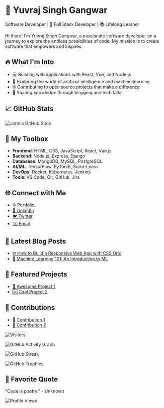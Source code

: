 <!-- Your Name -->
# 👋 Yuvraj Singh Gangwar 
Software Developer | 🌟 Full Stack Developer | 📚 Lifelong Learner

<!-- Your Introduction -->
Hi there! I'm Yuvraj Singh Gangwar, a passionate software developer on a journey to explore the endless possibilities of code. My mission is to create software that empowers and inspires.

<!-- Your Interests -->
## 🔥 What I'm Into
- 💻 Building web applications with React, Vue, and Node.js
- 🤖 Exploring the world of artificial intelligence and machine learning
- 🌐 Contributing to open source projects that make a difference
- 📖 Sharing knowledge through blogging and tech talks

<!-- Your GitHub Stats -->
## 📈 GitHub Stats
![John's GitHub Stats](https://github-readme-stats.vercel.app/api?username=johndoe&show_icons=true&theme=dracula)

<!-- Your Skills -->
## 💼 My Toolbox
- **Frontend**: HTML, CSS, JavaScript, React, Vue.js
- **Backend**: Node.js, Express, Django
- **Databases**: MongoDB, MySQL, PostgreSQL
- **AI/ML**: TensorFlow, PyTorch, Scikit-Learn
- **DevOps**: Docker, Kubernetes, Jenkins
- **Tools**: VS Code, Git, GitHub, Jira

<!-- Your Connect -->
## 🌐 Connect with Me
- [🌐 Portfolio](https://johndoe.dev)
- [📱 LinkedIn](https://linkedin.com/in/johndoe)
- [🐦 Twitter](https://twitter.com/johndoe)
- [✉️ Email](mailto:johndoe@email.com)

<!-- Your Blog Posts -->
## 📝 Latest Blog Posts
- [🌐 How to Build a Responsive Web App with CSS Grid](https://johndoe.dev/blog/css-grid-responsive-web-app)
- [🤖 Machine Learning 101: An Introduction to ML](https://johndoe.dev/blog/intro-to-machine-learning)

<!-- Your Projects -->
## 🚀 Featured Projects
- [🚀 Awesome Project 1](https://github.com/johndoe/awesome-project-1)
- [🆒 Cool Project 2](https://github.com/johndoe/cool-project-2)

<!-- Your Contributions -->
## 🙌 Contributions
- [🤝 Contribution 1](https://github.com/johndoe/contribution-1)
- [🤝 Contribution 2](https://github.com/johndoe/contribution-2)

<!-- Your Visitors -->
![Visitors](https://visitor-badge.laobi.icu/badge?page_id=johndoe)

<!-- Your GitHub Activity Graph -->
![GitHub Activity Graph](https://activity-graph.herokuapp.com/graph?username=johndoe)

<!-- Your GitHub Streak -->
![GitHub Streak](https://github-readme-streak-stats.herokuapp.com/?user=johndoe)

<!-- Your GitHub Trophies -->
![GitHub Trophies](https://github-profile-trophy.vercel.app/?username=johndoe)

<!-- Your Favorite Quote -->
## 🌟 Favorite Quote
"Code is poetry." - Unknown

<!-- Your Footer -->
![Profile Views](https://komarev.com/ghpvc/?username=johndoe)

